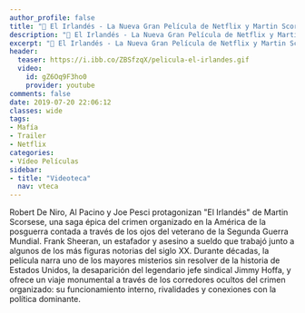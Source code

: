 ```yaml
---
author_profile: false
title: "🎥 El Irlandés - La Nueva Gran Película de Netflix y Martin Scorsese sobre la Mafía Americana"
description: "🎥 El Irlandés - La Nueva Gran Película de Netflix y Martin Scorsese sobre la Mafía Americana"
excerpt: "🎥 El Irlandés - La Nueva Gran Película de Netflix y Martin Scorsese sobre la Mafía Americana"
header:
  teaser: https://i.ibb.co/ZBSfzqX/pelicula-el-irlandes.gif
  video:
    id: gZ6Oq9F3ho0
    provider: youtube
comments: false
date: 2019-07-20 22:06:12
classes: wide
tags:
- Mafía
- Trailer
- Netflix
categories:
- Vídeo Películas
sidebar:
- title: "Videoteca"
  nav: vteca
---
```

Robert De Niro, Al Pacino y Joe Pesci protagonizan "El Irlandés" de Martin Scorsese, una saga épica del crimen organizado en la América de la posguerra contada a través de los ojos del veterano de la Segunda Guerra Mundial.
Frank Sheeran, un estafador y asesino a sueldo que trabajó junto a algunos de los más figuras notorias del siglo XX. Durante décadas, la película narra uno de los mayores misterios sin resolver de la historia de Estados Unidos, la desaparición del legendario jefe sindical Jimmy Hoffa, y ofrece un viaje monumental a través de los corredores ocultos del crimen organizado: su funcionamiento interno, rivalidades y conexiones con la política dominante. 
